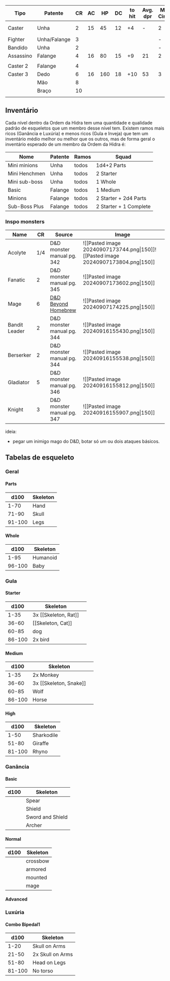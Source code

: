 

| Tipo      | Patente      | CR  | AC  | HP  | DC  | to hit | Avg. dpr | Max Circle | Ficha             |
| --------- | ------------ | --- | --- | --- | --- | ------ | -------- | ---------- | ----------------- |
| Caster    | Unha         | 2   | 15  | 45  | 12  | +4     | -        | 2          | [[Hidra, Caster]] |
| Fighter   | Unha/Falange | 3   |     |     |     |        |          | -          |                   |
| Bandido   | Unha         | 2   |     |     |     |        |          | -          |                   |
| Assassino | Falange      | 4   | 16  | 80  | 15  | +9     | 21       | 2          |                   |
|           |              |     |     |     |     |        |          |            |                   |
| Caster 2  | Falange      | 4   |     |     |     |        |          |            |                   |
| Caster 3  | Dedo         | 6   | 16  | 160 | 18  | +10    | 53       | 3          |                   |
|           | Mão          | 8   |     |     |     |        |          |            |                   |
|           | Braço        | 10  |     |     |     |        |          |            |                   |
|           |              |     |     |     |     |        |          |            |                   |
  
## Inventário
Cada nível dentro da Ordem da Hidra tem uma quantidade e qualidade padrão de esqueletos que um membro desse nível tem. Existem ramos mais ricos (Ganância e Luxúria) e menos ricos (Gula e Inveja) que tem um inventário médio melhor ou melhor que os outros, mas de forma geral o inventário esperado de um membro da Ordem da Hidra é:

| Nome          | Patente | Ramos | Squad                  |
| ------------- | ------- | ----- | ---------------------- |
| Mini minions  | Unha    | todos | 1d4+2 Parts            |
| Mini Henchmen | Unha    | todos | 2 Starter              |
| Mini sub-boss | Unha    | todos | 1 Whole                |
| Basic         | Falange | todos | 1 Medium               |
| Minions       | Falange | todos | 2 Starter + 2d4 Parts  |
| Sub-Boss Plus | Falange | todos | 2 Starter + 1 Complete |

### Inspo monsters

| Name          | CR  | Source                                                               | Image                                                                              |
| ------------- | --- | -------------------------------------------------------------------- | ---------------------------------------------------------------------------------- |
| Acolyte       | 1/4 | D&D monster manual pg. 342                                           | ![[Pasted image 20240907173744.png\|150]]![[Pasted image 20240907173804.png\|150]] |
| Fanatic       | 2   | D&D monster manual pg. 345                                           | ![[Pasted image 20240907173602.png\|150]]                                          |
| Mage          | 6   | [D&D Beyond Homebrew](https://www.dndbeyond.com/monsters/16947-mage) | ![[Pasted image 20240907174225.png\|150]]                                          |
| Bandit Leader | 2   | D&D monster manual pg. 344                                           | ![[Pasted image 20240916155430.png\|150]]                                          |
| Berserker     | 2   | D&D monster manual pg. 344                                           | ![[Pasted image 20240916155538.png\|150]]                                          |
| Gladiator     | 5   | D&D monster manual pg. 346                                           | ![[Pasted image 20240916155812.png\|150]]                                          |
| Knight        | 3   | D&D monster manual pg. 347                                           | ![[Pasted image 20240916155907.png\|150]]                                          |

ideia:
- pegar um inimigo mago do D&D, botar só um ou dois ataques básicos.

## Tabelas de esqueleto

### Geral

#### Parts
| d100   | Skeleton |
| ------ | -------- |
| 1-70   | Hand     |
| 71-90  | Skull    |
| 91-100 | Legs     |

#### Whole
| d100   | Skeleton |
| ------ | -------- |
| 1-95   | Humanoid |
| 96-100 | Baby     |

### Gula
#### Starter
| d100   | Skeleton                   |     |
| ------ | -------------------------- | --- |
| 1-35   | 3x [[Skeleton, Rat]] |     |
| 36-60  | [[Skeleton, Cat]]          |     |
| 60-85  | dog                        |     |
| 86-100 | 2x bird                    |     |

#### Medium
| d100   | Skeleton               |     |
| ------ | ---------------------- | --- |
| 1-35   | 2x Monkey              |     |
| 36-60  | 3x [[Skeleton, Snake]] |     |
| 60-85  | Wolf                   |     |
| 86-100 | Horse                  |     |

#### High
| d100   | Skeleton   |
| ------ | ---------- |
| 1-50   | Sharkodile |
| 51-80  | Giraffe    |
| 81-100 | Rhyno      |

### Ganância
#### Basic
| d100 | Skeleton         |
| ---- | ---------------- |
|      | Spear            |
|      | Shield           |
|      | Sword and Shield |
|      | Archer           |

#### Normal
| d100 | Skeleton |
| ---- | -------- |
|      | crossbow |
|      | armored  |
|      | mounted  |
|      | mage     |

#### Advanced


### Luxúria
#### Combo Bipedal1
| d100   | Skeleton         |
| ------ | ---------------- |
| 1-20   | Skull on Arms    |
| 21-50  | 2x Skull on Arms |
| 51-80  | Head on Legs     |
| 81-100 | No torso         |
